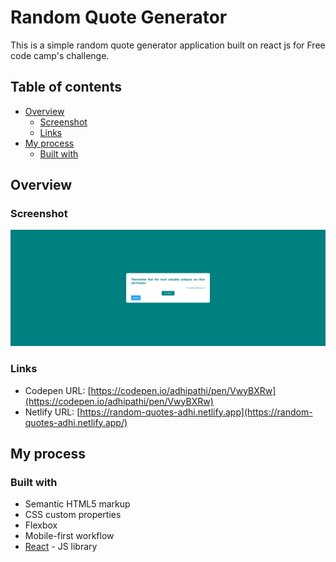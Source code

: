 # Random Quote Generator

This is a simple random quote generator application built on react js for Free code camp's challenge. 

## Table of contents

- [Overview](#overview)
  - [Screenshot](#screenshot)
  - [Links](#links)
- [My process](#my-process)
  - [Built with](#built-with)

## Overview

### Screenshot

![](./screenshot.jpg)

### Links

- Codepen URL: [https://codepen.io/adhipathi/pen/VwyBXRw](https://codepen.io/adhipathi/pen/VwyBXRw)
- Netlify URL: [https://random-quotes-adhi.netlify.app](https://random-quotes-adhi.netlify.app/)

## My process

### Built with

- Semantic HTML5 markup
- CSS custom properties
- Flexbox
- Mobile-first workflow
- [React](https://reactjs.org/) - JS library

